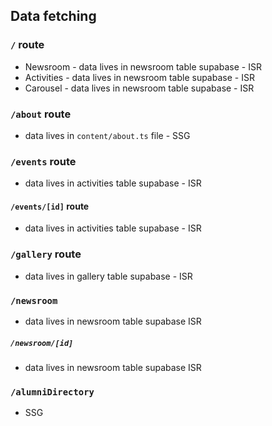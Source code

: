 ## Data fetching

### `/` route

- Newsroom - data lives in newsroom table supabase - ISR
- Activities - data lives in newsroom table supabase - ISR
- Carousel - data lives in newsroom table supabase - ISR

### `/about` route

- data lives in `content/about.ts` file - SSG

### `/events` route

- data lives in activities table supabase - ISR

#### `/events/[id]` route

- data lives in activities table supabase - ISR

### `/gallery` route

- data lives in gallery table supabase - ISR

### `/newsroom`

- data lives in newsroom table supabase ISR

##### `/newsroom/[id]`

- data lives in newsroom table supabase ISR

### `/alumniDirectory`

- SSG
